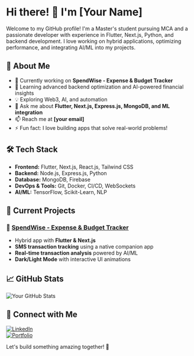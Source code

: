 # Hi there! 👋 I'm [Your Name]  

Welcome to my GitHub profile! I'm a Master's student pursuing MCA and a passionate developer with experience in Flutter, Next.js, Python, and backend development. I love working on hybrid applications, optimizing performance, and integrating AI/ML into my projects.

## 🚀 About Me
- 🔭 Currently working on **SpendWise - Expense & Budget Tracker**
- 🌱 Learning advanced backend optimization and AI-powered financial insights
- 💡 Exploring Web3, AI, and automation
- 💬 Ask me about **Flutter, Next.js, Express.js, MongoDB, and ML integration**
- 📫 Reach me at **[your email]**
- ⚡ Fun fact: I love building apps that solve real-world problems!

## 🛠 Tech Stack
- **Frontend:** Flutter, Next.js, React.js, Tailwind CSS
- **Backend:** Node.js, Express.js, Python
- **Database:** MongoDB, Firebase
- **DevOps & Tools:** Git, Docker, CI/CD, WebSockets
- **AI/ML:** TensorFlow, Scikit-Learn, NLP

## 📌 Current Projects
### 🔹 [SpendWise - Expense & Budget Tracker](https://github.com/your-username/spendwise)
- Hybrid app with **Flutter & Next.js**
- **SMS transaction tracking** using a native companion app
- **Real-time transaction analysis** powered by AI/ML
- **Dark/Light Mode** with interactive UI animations

## 📈 GitHub Stats
![Your GitHub Stats](https://github-readme-stats.vercel.app/api?username=your-username&show_icons=true&theme=dark)

## 🔗 Connect with Me
[![LinkedIn](https://img.shields.io/badge/LinkedIn-%230077B5.svg?style=for-the-badge&logo=linkedin&logoColor=white)](https://linkedin.com/in/your-profile)  
[![Portfolio](https://img.shields.io/badge/Portfolio-%2312100E.svg?style=for-the-badge&logo=firefox&logoColor=white)](https://your-portfolio.com)  

Let's build something amazing together! 🚀


